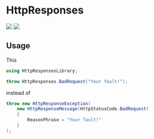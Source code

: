 # HttpResponses

[![][build-img]][build]
[![][nuget-img]][nuget]

[build]:     https://ci.appveyor.com/project/TallesL/net-httpresponses
[build-img]: https://ci.appveyor.com/api/projects/status/github/tallesl/net-httpresponses?svg=true
[nuget]:     https://www.nuget.org/packages/HttpResponses
[nuget-img]: https://badge.fury.io/nu/HttpResponses.svg

## Usage

This

```cs
using HttpResponsesLibrary;

throw HttpResponses.BadRequest("Your fault!");
```

instead of

```cs
throw new HttpResponseException(
    new HttpResponseMessage(HttpStatusCode.BadRequest)
    {
        ReasonPhrase = "Your fault!"
    }
);
```
